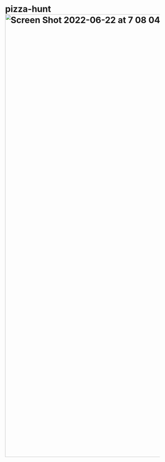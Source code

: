 # pizza-hunt<img width="1440" alt="Screen Shot 2022-06-22 at 7 08 04 PM" src="https://user-images.githubusercontent.com/97851357/175192121-d73d1618-3965-43a5-aa10-7d4ff36ac83b.png">
